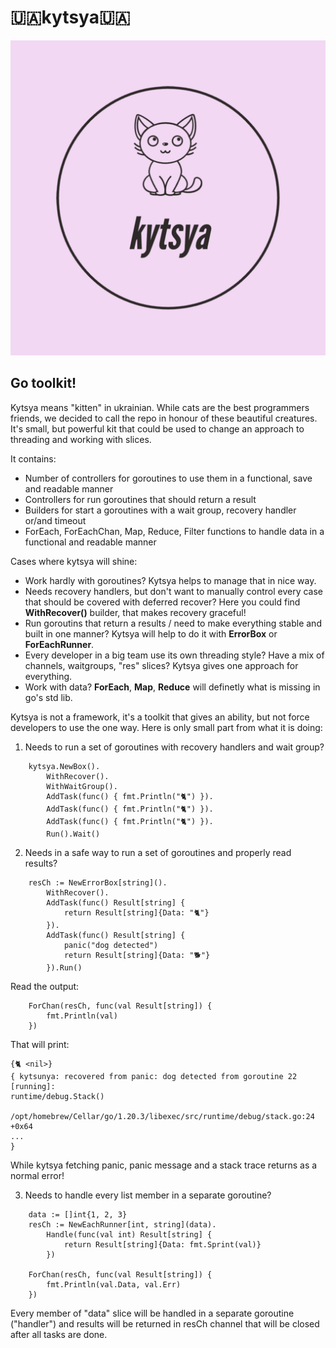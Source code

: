 # 🇺🇦kytsya🇺🇦
![Logo](https://github.com/bkatrenko/kytsya/blob/master/logo.png)

## Go toolkit!
Kytsya means "kitten" in ukrainian. While cats are the best programmers friends, we decided to call the repo in honour of these beautiful creatures.
It's small, but powerful kit that could be used to change an approach to threading and working with slices.

It contains:
* Number of controllers for goroutines to use them in a functional, save and readable manner
* Controllers for run goroutines that should return a result
* Builders for start a goroutines with a wait group, recovery handler or/and timeout
* ForEach, ForEachChan, Map, Reduce, Filter functions to handle data in a functional and readable manner

Cases where kytsya will shine: 
* Work hardly with goroutines? Kytsya helps to manage that in nice way.
* Needs recovery handlers, but don't want to manually control every case that should be covered with deferred recover? Here you could find __WithRecover()__ builder, that makes recovery graceful!
* Run goroutins that return a results / need to make everything stable and built in one manner? Kytsya will help to do it with __ErrorBox__ or __ForEachRunner__.
* Every developer in a big team use its own threading style? Have a mix of channels, waitgroups, "res" slices? Kytsya gives one approach for everything.
* Work with data? __ForEach__, __Map__, __Reduce__ will definetly what is missing in go's std lib.

Kytsya is not a framework, it's a toolkit that gives an ability, but not force developers to use the one way.
Here is only small part from what it is doing:
1. Needs to run a set of goroutines with recovery handlers and wait group?
```
	kytsya.NewBox().
		WithRecover().
		WithWaitGroup().
		AddTask(func() { fmt.Println("🐈") }).
		AddTask(func() { fmt.Println("🐈") }).
		AddTask(func() { fmt.Println("🐈") }).
		Run().Wait()
```
2. Needs in a safe way to run a set of goroutines and properly read results?
```
	resCh := NewErrorBox[string]().
		WithRecover().
		AddTask(func() Result[string] {
			return Result[string]{Data: "🐈"}
		}).
		AddTask(func() Result[string] {
			panic("dog detected")
			return Result[string]{Data: "🐕"}
		}).Run()
```
Read the output:
```
	ForChan(resCh, func(val Result[string]) {
		fmt.Println(val)
	})
```
That will print:
```
{🐈 <nil>}
{ kytsunya: recovered from panic: dog detected from goroutine 22 [running]:
runtime/debug.Stack()
	/opt/homebrew/Cellar/go/1.20.3/libexec/src/runtime/debug/stack.go:24 +0x64
...
}
```
While kytsya fetching panic, panic message and a stack trace returns as a normal error!

3. Needs to handle every list member in a separate goroutine?
```
	data := []int{1, 2, 3}
	resCh := NewEachRunner[int, string](data).
		Handle(func(val int) Result[string] {
			return Result[string]{Data: fmt.Sprint(val)}
		})

	ForChan(resCh, func(val Result[string]) {
		fmt.Println(val.Data, val.Err)
	})
```
Every member of "data" slice will be handled in a separate goroutine ("handler") and results will be returned in resCh channel that will be closed after all tasks are done.
